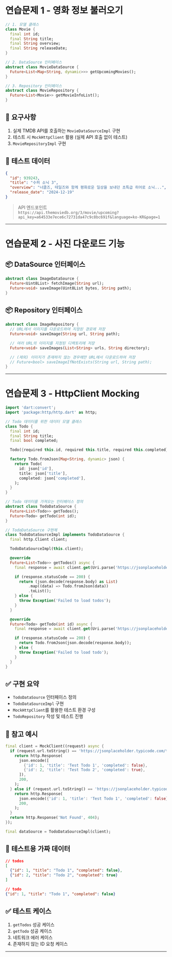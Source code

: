 # 연습문제 1 - 영화 정보 불러오기

```dart
// 1. 모델 클래스
class Movie {
  final int id;
  final String title;
  final String overview;
  final String releaseDate;
}

// 2. DataSource 인터페이스
abstract class MovieDataSource {
  Future<List<Map<String, dynamic>>> getUpcomingMovies();
}

// 3. Repository 인터페이스
abstract class MovieRepository {
  Future<List<Movie>> getMovieInfoList();
}
```

## 📌 요구사항

1. 실제 TMDB API를 호출하는 `MovieDataSourceImpl` 구현
2. 테스트 시 `MockHttpClient` 활용 (실제 API 호출 없이 테스트)
3. `MovieRepositoryImpl` 구현

## 🧪 테스트 데이터

```json
{
  "id": 939243,
  "title": "수퍼 소닉 3",
  "overview": "너클즈, 테일즈와 함께 평화로운 일상을 보내던 초특급 히어로 소닉...",
  "release_date": "2024-12-19"
}
```

> API 엔드포인트  
> `https://api.themoviedb.org/3/movie/upcoming?api_key=a64533e7ece6c72731da47c9c8bc691f&language=ko-KR&page=1`

---

# 연습문제 2 - 사진 다운로드 기능

## 📦 DataSource 인터페이스

```dart
abstract class ImageDataSource {
  Future<Uint8List> fetchImage(String url);
  Future<void> saveImage(Uint8List bytes, String path);
}
```

## 📦 Repository 인터페이스

```dart
abstract class ImageRepository {
  // URL에서 이미지를 다운로드하여 지정된 경로에 저장
  Future<void> saveImage(String url, String path);

  // 여러 URL의 이미지를 지정된 디렉토리에 저장
  Future<void> saveImages(List<String> urls, String directory);

  // (제외) 이미지가 존재하지 않는 경우에만 URL에서 다운로드하여 저장
  // Future<bool> saveImageIfNotExists(String url, String path);
}
```

---

# 연습문제 3 - HttpClient Mocking

```dart
import 'dart:convert';
import 'package:http/http.dart' as http;

// Todo 데이터를 위한 데이터 모델 클래스
class Todo {
  final int id;
  final String title;
  final bool completed;

  Todo({required this.id, required this.title, required this.completed});

  factory Todo.fromJson(Map<String, dynamic> json) {
    return Todo(
      id: json['id'],
      title: json['title'],
      completed: json['completed'],
    );
  }
}

// Todo 데이터를 가져오는 인터페이스 정의
abstract class TodoDataSource {
  Future<List<Todo>> getTodos();
  Future<Todo> getTodo(int id);
}

// TodoDataSource 구현체
class TodoDataSourceImpl implements TodoDataSource {
  final http.Client client;

  TodoDataSourceImpl(this.client);

  @override
  Future<List<Todo>> getTodos() async {
    final response = await client.get(Uri.parse('https://jsonplaceholder.typicode.com/todos'));

    if (response.statusCode == 200) {
      return (json.decode(response.body) as List)
          .map((data) => Todo.fromJson(data))
          .toList();
    } else {
      throw Exception('Failed to load todos');
    }
  }

  @override
  Future<Todo> getTodo(int id) async {
    final response = await client.get(Uri.parse('https://jsonplaceholder.typicode.com/todos/$id'));

    if (response.statusCode == 200) {
      return Todo.fromJson(json.decode(response.body));
    } else {
      throw Exception('Failed to load todo');
    }
  }
}
```

## ✅ 구현 요약

- `TodoDataSource` 인터페이스 정의
- `TodoDataSourceImpl` 구현
- `MockHttpClient`를 활용한 테스트 환경 구성
- `TodoRepository` 작성 및 테스트 진행

## 🧪 참고 예시

```dart
final client = MockClient((request) async {
  if (request.url.toString() == 'https://jsonplaceholder.typicode.com/todos') {
    return http.Response(
      json.encode([
        {'id': 1, 'title': 'Test Todo 1', 'completed': false},
        {'id': 2, 'title': 'Test Todo 2', 'completed': true},
      ]),
      200,
    );
  } else if (request.url.toString() == 'https://jsonplaceholder.typicode.com/todos/1') {
    return http.Response(
      json.encode({'id': 1, 'title': 'Test Todo 1', 'completed': false}),
      200,
    );
  }
  return http.Response('Not Found', 404);
});

final dataSource = TodoDataSourceImpl(client);
```

## 🧾 테스트용 가짜 데이터

```json
// todos
[
  {"id": 1, "title": "Todo 1", "completed": false},
  {"id": 2, "title": "Todo 2", "completed": true}
]

// todo
{"id": 1, "title": "Todo 1", "completed": false}
```

## ✅ 테스트 케이스

1. `getTodos` 성공 케이스
2. `getTodo` 성공 케이스
3. 네트워크 에러 케이스
4. 존재하지 않는 ID 요청 케이스

---
